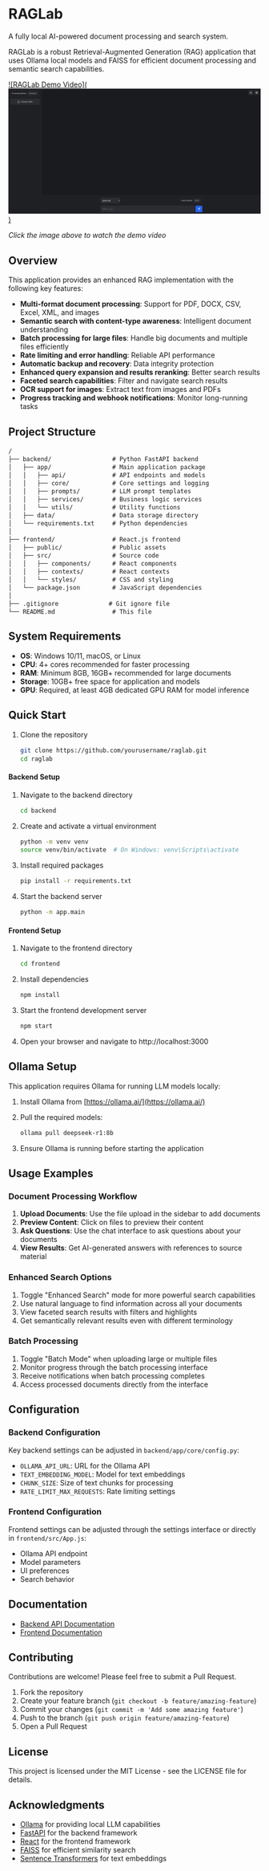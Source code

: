 # RAGLab

A fully local AI-powered document processing and search system.

RAGLab is a robust Retrieval-Augmented Generation (RAG) application that uses Ollama local models and FAISS for efficient document processing and semantic search capabilities.

[![RAGLab Demo Video](![alt text](image.png))](https://youtu.be/V4CvTF1M_-8)

*Click the image above to watch the demo video*

## Overview

This application provides an enhanced RAG implementation with the following key features:

- **Multi-format document processing**: Support for PDF, DOCX, CSV, Excel, XML, and images
- **Semantic search with content-type awareness**: Intelligent document understanding
- **Batch processing for large files**: Handle big documents and multiple files efficiently
- **Rate limiting and error handling**: Reliable API performance
- **Automatic backup and recovery**: Data integrity protection
- **Enhanced query expansion and results reranking**: Better search results
- **Faceted search capabilities**: Filter and navigate search results
- **OCR support for images**: Extract text from images and PDFs
- **Progress tracking and webhook notifications**: Monitor long-running tasks

## Project Structure

```
/
├── backend/                 # Python FastAPI backend
│   ├── app/                 # Main application package
│   │   ├── api/             # API endpoints and models
│   │   ├── core/            # Core settings and logging
│   │   ├── prompts/         # LLM prompt templates
│   │   ├── services/        # Business logic services
│   │   └── utils/           # Utility functions
│   ├── data/                # Data storage directory
│   └── requirements.txt     # Python dependencies
│
├── frontend/                # React.js frontend
│   ├── public/              # Public assets
│   ├── src/                 # Source code
│   │   ├── components/      # React components
│   │   ├── contexts/        # React contexts
│   │   └── styles/          # CSS and styling
│   └── package.json         # JavaScript dependencies
│
├── .gitignore              # Git ignore file
└── README.md                # This file
```

## System Requirements

- **OS**: Windows 10/11, macOS, or Linux
- **CPU**: 4+ cores recommended for faster processing
- **RAM**: Minimum 8GB, 16GB+ recommended for large documents
- **Storage**: 10GB+ free space for application and models
- **GPU**: Required, at least 4GB dedicated GPU RAM for model inference

## Quick Start

1. Clone the repository
   ```bash
   git clone https://github.com/yourusername/raglab.git
   cd raglab
   ```

#### Backend Setup

1. Navigate to the backend directory
   ```bash
   cd backend
   ```

2. Create and activate a virtual environment
   ```bash
   python -m venv venv
   source venv/bin/activate  # On Windows: venv\Scripts\activate
   ```

3. Install required packages
   ```bash
   pip install -r requirements.txt
   ```

4. Start the backend server
   ```bash
   python -m app.main
   ```

#### Frontend Setup

1. Navigate to the frontend directory
   ```bash
   cd frontend
   ```

2. Install dependencies
   ```bash
   npm install
   ```

3. Start the frontend development server
   ```bash
   npm start
   ```

4. Open your browser and navigate to http://localhost:3000

## Ollama Setup

This application requires Ollama for running LLM models locally:

1. Install Ollama from [https://ollama.ai/](https://ollama.ai/)

2. Pull the required models:
   ```bash
   ollama pull deepseek-r1:8b
   ```

3. Ensure Ollama is running before starting the application

## Usage Examples

### Document Processing Workflow

1. **Upload Documents**: Use the file upload in the sidebar to add documents
2. **Preview Content**: Click on files to preview their content
3. **Ask Questions**: Use the chat interface to ask questions about your documents
4. **View Results**: Get AI-generated answers with references to source material

### Enhanced Search Options

1. Toggle "Enhanced Search" mode for more powerful search capabilities
2. Use natural language to find information across all your documents
3. View faceted search results with filters and highlights
4. Get semantically relevant results even with different terminology

### Batch Processing

1. Toggle "Batch Mode" when uploading large or multiple files
2. Monitor progress through the batch processing interface
3. Receive notifications when batch processing completes
4. Access processed documents directly from the interface

## Configuration

### Backend Configuration

Key backend settings can be adjusted in `backend/app/core/config.py`:

- `OLLAMA_API_URL`: URL for the Ollama API
- `TEXT_EMBEDDING_MODEL`: Model for text embeddings
- `CHUNK_SIZE`: Size of text chunks for processing
- `RATE_LIMIT_MAX_REQUESTS`: Rate limiting settings

### Frontend Configuration

Frontend settings can be adjusted through the settings interface or directly in `frontend/src/App.js`:

- Ollama API endpoint
- Model parameters
- UI preferences
- Search behavior

## Documentation

- [Backend API Documentation](backend/README.md)
- [Frontend Documentation](frontend/README.md)

## Contributing

Contributions are welcome! Please feel free to submit a Pull Request.

1. Fork the repository
2. Create your feature branch (`git checkout -b feature/amazing-feature`)
3. Commit your changes (`git commit -m 'Add some amazing feature'`)
4. Push to the branch (`git push origin feature/amazing-feature`)
5. Open a Pull Request

## License

This project is licensed under the MIT License - see the LICENSE file for details.

## Acknowledgments

- [Ollama](https://ollama.ai/) for providing local LLM capabilities
- [FastAPI](https://fastapi.tiangolo.com/) for the backend framework
- [React](https://reactjs.org/) for the frontend framework
- [FAISS](https://github.com/facebookresearch/faiss) for efficient similarity search
- [Sentence Transformers](https://www.sbert.net/) for text embeddings